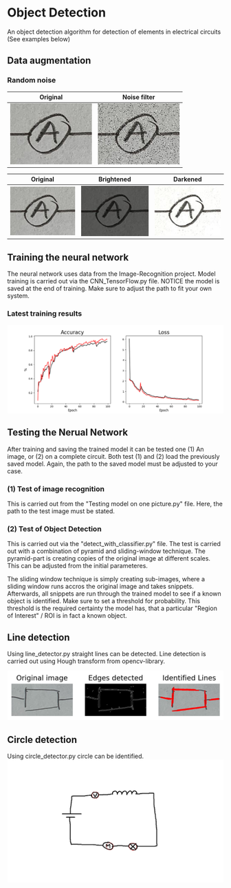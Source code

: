 # Object Detection

An object detection algorithm for detection of elements in electrical circuits (See examples below)
## Data augmentation

### Random noise

Original             |  Noise filter
:-------------------------:|:-------------------------:
![alt text](https://github.com/lmschwenger/Object-Detection/blob/main/trainingImages/ammeter/ammeter_1.JPG?raw=true)  |  ![alt text](https://github.com/lmschwenger/Object-Detection/blob/main/trainingImages/ammeter/ammeter_1_snp.JPG?raw=true)

Original                   |  Brightened               |   Darkened               |
:-------------------------:|:-------------------------:|:-------------------------:
![alt text](https://github.com/lmschwenger/Object-Detection/blob/main/trainingImages/ammeter/ammeter_1.JPG?raw=true)  |  ![alt text](https://github.com/lmschwenger/Object-Detection/blob/main/trainingImages/ammeter/ammeter_1_dark.JPG?raw=true)  |  ![alt text](https://github.com/lmschwenger/Object-Detection/blob/main/trainingImages/ammeter/ammeter_1_bright.JPG?raw=true)


## Training the neural network
The neural network uses data from the Image-Recognition project.
Model training is carried out via the CNN_TensorFlow.py file. NOTICE the model is saved at the end of training. Make sure to adjust the path to fit your own system.

### Latest training results
![alt text](https://github.com/lmschwenger/Object-Detection/blob/main/Plots/Latest%20performance.png?raw=true)
## Testing the Nerual Network

After training and saving the trained model it can be tested one (1) An image, or (2) on a complete circuit.
Both test (1) and (2) load the previously saved model. Again, the path to the saved model must be adjusted to your case.

### (1) Test of image recognition
This is carried out from the "Testing model on one picture.py" file. Here, the path to the test image must be stated.

### (2) Test of Object Detection
This is carried out via the "detect_with_classifier.py" file.
The test is carried out with a combination of pyramid and sliding-window technique. The pyramid-part is creating copies of the original image at different scales. This can be adjusted from the initial parameteres.

The sliding window technique is simply creating sub-images, where a sliding window runs accros the original image and takes snippets. Afterwards, all snippets are run through the trained model to see if a known object is identified. Make sure to set a threshold for probability. This threshold is the required certainty the model has, that a particular "Region of Interest" / ROI is in fact a known object.

## Line detection
Using line_detector.py straight lines can be detected.
Line detection is carried out using Hough transform from opencv-library.

![alt text](https://github.com/lmschwenger/Object-Detection/blob/main/Plots/Line%20Detection.png?raw=true)

## Circle detection
Using circle_detector.py circle can be identified.
![alt text](https://github.com/lmschwenger/Object-Detection/blob/main/Plots/Circle%20Detection.png?raw=true)
